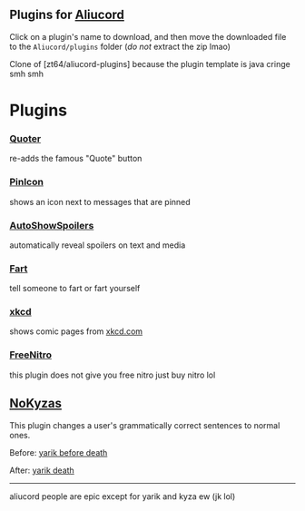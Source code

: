 ## Plugins for [Aliucord](https://github.com/Aliucord)

Click on a plugin's name to download, and then move the downloaded file to the `Aliucord/plugins`
folder (*do not* extract the zip lmao)

Clone of [zt64/aliucord-plugins] because the plugin template is java cringe smh smh

# Plugins 

### [Quoter](https://github.com/ItzOnlyAnimal/AliuPlugins/raw/builds/Quoter.zip)
re-adds the famous "Quote" button

### [PinIcon](https://github.com/ItzOnlyAnimal/AliuPlugins/raw/builds/PinIcon.zip)
shows an icon next to messages that are pinned

### [AutoShowSpoilers](https://github.com/ItzOnlyAnimal/AliuPlugins/raw/builds/AutoShowSpoilers.zip)
automatically reveal spoilers on text and media

### [Fart](https://github.com/ItzOnlyAnimal/AliuPlugins/raw/builds/Fart.zip)
tell someone to fart or fart yourself

### [xkcd](https://github.com/ItzOnlyAnimal/AliuPlugins/raw/builds/xkcd.zip)
shows comic pages from [xkcd.com](https://xkcd.com)

### [FreeNitro](https://github.com/ItzOnlyAnimal/AliuPlugins/raw/builds/FreeNitro.zip)
this plugin does not give you free nitro just buy nitro lol

## [NoKyzas](https://github.com/ItzOnlyAnimal/AliuPlugins/raw/builds/NoKyzas.zip)
This plugin changes a user's grammatically correct sentences to normal ones.

Before: [yarik before death](https://uploadi.ng/​‌​​‌‌‌‌​‌‌​​​​‌​​‌‌​‌​​​‌​​‌​​‌​‌​‌‌​​​​‌​​‌​​‌​‌‌‌​​​​​‌‌​​​‌​)

After: [yarik death](https://cdn.discordapp.com/attachments/811255667469582420/899040237718765568/Screenshot_20211016-165645.png)

---
aliucord people are epic except for yarik and kyza ew (jk lol)
